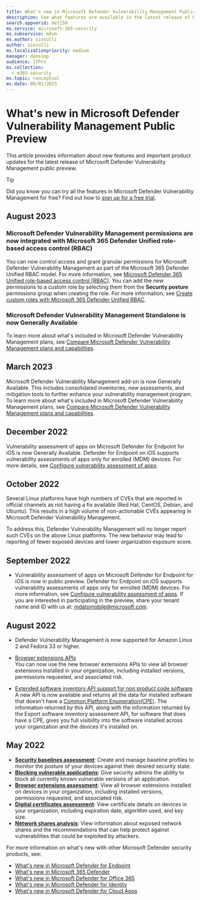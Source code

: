 ```yaml
---
title: What's new in Microsoft Defender Vulnerability Management Public Preview
description: See what features are available in the latest release of Microsoft Defender for Vulnerability Management public preview.
search.appverid: met150
ms.service: microsoft-365-security
ms.subservice: mdvm
ms.author: siosulli
author: siosulli
ms.localizationpriority: medium
manager: dansimp
audience: ITPro
ms.collection:
  - m365-security
ms.topic: conceptual
ms.date: 08/01/2023
---
```


# What's new in Microsoft Defender Vulnerability Management Public Preview

This article provides information about new features and important product updates for the latest release of Microsoft Defender Vulnerability Management public preview.

> [!TIP]
> Did you know you can try all the features in Microsoft Defender Vulnerability Management for free? Find out how to [sign up for a free trial](../defender-vulnerability-management/defender-vulnerability-management-trial.md).

## August 2023

### Microsoft Defender Vulnerability Management permissions are now integrated with Microsoft 365 Defender Unified role-based access control (RBAC)

You can now control access and grant granular permissions for Microsoft Defender Vulnerability Management as part of the Microsoft 365 Defender Unified RBAC model. For more information, see [Microsoft Defender 365 Unified role-based access control (RBAC)](../defender/manage-rbac.md). You can add the new permissions to a custom role by selecting them from the **Security posture** permissions group when creating the role. For more information, see [Create custom roles with Microsoft 365 Defender Unified RBAC](../defender/create-custom-rbac-roles.md).

### Microsoft Defender Vulnerability Management Standalone is now Generally Available

To learn more about what's included in Microsoft Defender Vulnerability Management plans, see [Compare Microsoft Defender Vulnerability Management plans and capabilities](defender-vulnerability-management-capabilities.md).

## March 2023

Microsoft Defender Vulnerability Management add-on is now Generally Available. This includes consolidated inventories, new assessments, and mitigation tools to further enhance your vulnerability management program. To learn more about what's included in Microsoft Defender Vulnerability Management plans, see [Compare Microsoft Defender Vulnerability Management plans and capabilities](defender-vulnerability-management-capabilities.md).

## December 2022

Vulnerability assessment of apps on Microsoft Defender for Endpoint for iOS is now Generally Available. Defender for Endpoint on iOS supports vulnerability assessments of apps only for enrolled (MDM) devices. For more details,  see [Configure vulnerability assessment of apps](/microsoft-365/security/defender-endpoint/ios-configure-features#configure-vulnerability-assessment-of-apps).

## October 2022

Several Linux platforms have high numbers of CVEs that are reported in official channels as not having a fix available (Red Hat, CentOS, Debian, and Ubuntu). This results in a high volume of non-actionable CVEs appearing in Microsoft Defender Vulnerability Management.

To address this, Defender Vulnerability Management will no longer report such CVEs on the above Linux platforms. The new behavior may lead to reporting of fewer exposed devices and lower organization exposure score.

## September 2022

- Vulnerability assessment of apps on Microsoft Defender for Endpoint for iOS is now in public preview. Defender for Endpoint on iOS supports vulnerability assessments of apps only for enrolled (MDM) devices. For more information, see [Configure vulnerability assessment of apps](/microsoft-365/security/defender-endpoint/ios-configure-features#configure-vulnerability-assessment-of-apps). If you are interested in participating in the preview, share your tenant name and ID with us at: [mdatpmobile@microsoft.com](mailto:mdatpmobile@microsoft.com).

## August 2022

- Defender Vulnerability Management is now supported for Amazon Linux 2 and Fedora 33 or higher.

- [Browser extensions APIs](../defender-endpoint/get-assessment-browser-extensions.md) </br>
  You can now use the new browser extensions APIs to view all browser extensions installed in your organization, including installed versions, permissions requested,  and associated risk.

- [Extended software inventory API support for non product code software](../defender-endpoint/get-assessment-non-cpe-software-inventory.md) </br>
  A new API is now available and returns all the data for installed software that doesn't have a [Common Platform Enumeration(CPE)](https://nvd.nist.gov/products/cpe). The information returned by this API, along with the information returned by the Export software inventory assessment API, for software that does have a CPE, gives you full visibility into the software installed across your organization and the devices it's installed on.

## May 2022

- **[Security baselines assessment](tvm-security-baselines.md)**: Create and manage baseline profiles to monitor the posture of your devices against their desired security state.
- **[Blocking vulnerable applications](tvm-block-vuln-apps.md)**: Give security admins the ability to block all currently known vulnerable versions of an application.
- **[Browser extensions assessment](tvm-browser-extensions.md)**: View all browser extensions installed on devices in your organization, including installed versions, permissions requested, and associated risk.
- **[Digital certificates assessment](tvm-certificate-inventory.md)**: View certificate details on devices in your organization, including expiration date, algorithm used, and key size.
- **[Network shares analysis](tvm-network-share-assessment.md)**: View information about exposed network shares and the recommendations that can help protect against vulnerabilities that could be exploited by attackers.

For more information on what's new with other Microsoft Defender security products, see:

- [What's new in Microsoft Defender for Endpoint](../defender-endpoint/whats-new-in-microsoft-defender-endpoint.md)
- [What's new in Microsoft 365 Defender](../defender/whats-new.md)
- [What's new in Microsoft Defender for Office 365](../office-365-security/defender-for-office-365-whats-new.md)
- [What's new in Microsoft Defender for Identity](/defender-for-identity/whats-new)
- [What's new in Microsoft Defender for Cloud Apps](/cloud-app-security/release-notes)
